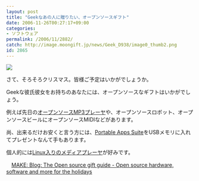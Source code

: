 ```yaml
---
layout: post
title: "Geekなあの人に贈りたい、オープンソースギフト"
date: 2006-11-26T00:27:17+09:00
categories:
- ソフトウェア
permalink: /2006/11/2882/
catch: http://image.moongift.jp/news/Geek_D938/image0_thumb2.png
id: 2865
---
```

[![](http://image.moongift.jp/news/Geek_D938/image0_thumb2.png)](http://image.moongift.jp/news/Geek_D938/image06.png)

 

さて、そろそろクリスマス。皆様ご予定はいかがでしょうか。

 

Geekな彼氏彼女をお持ちのあなたには、オープンソースなギフトはいかがでしょう。

 

例えば先日の[オープンソースMP3プレーヤ](http://news.moongift.jp/i-2788.html)や、オープンソースロボット、オープンソースビールにオープンソースMIDIなどがあります。

 

尚、出来るだけお安くと言う方には、[Portable Apps Suite](http://news.moongift.jp/i-2840.html)をUSBメモリに入れてプレゼントなんて手もあります。

 

個人的には[Linux入りのメディアプレーヤ](http://news.moongift.jp/i-2837.html)が好みです。

 

　[MAKE: Blog: The Open source gift guide - Open source hardware, software and more for the holidays](http://www.makezine.com/blog/archive/2006/11/the_open_source_1.html)

